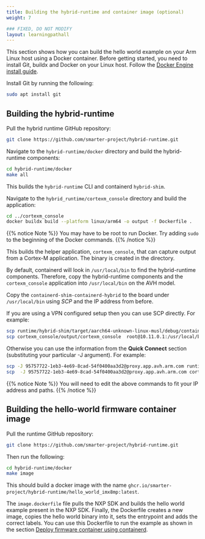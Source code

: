 ```yaml
---
title: Building the hybrid-runtime and container image (optional)
weight: 7

### FIXED, DO NOT MODIFY
layout: learningpathall
---
```

This section shows how you can build the hello world example on your Arm Linux host using a Docker container. Before getting started, you need to install Git, buildx and Docker on your Linux host. Follow the [Docker Engine install guide](/install-guides/docker/docker-engine/).

Install Git by running the following:
```bash
sudo apt install git
```

## Building the hybrid-runtime

Pull the hybrid runtime GitHub repository:
```bash
git clone https://github.com/smarter-project/hybrid-runtime.git
```
Navigate to the `hybrid-runtime/docker` directory and build the hybrid-runtime components:
```bash
cd hybrid-runtime/docker
make all
```
This builds the `hybrid-runtime` CLI and containerd `hybrid-shim`.

Navigate to the `hybrid_runtime/cortexm_console`  directory and build the application:
```bash
cd ../cortexm_console
docker buildx build --platform linux/arm64 -o output -f Dockerfile .
```

{{% notice Note %}}
You may have to be root to run Docker. Try adding `sudo` to the beginning of the Docker commands.
{{% /notice %}}

This builds the helper application, `cortexm_console`, that can capture output from a Cortex-M application. The binary is created in the directory.

By default, containerd will look in `/usr/local/bin` to find the hybrid-runtime components. Therefore, copy the hybrid-runtime components and the `cortexm_console` application into `/usr/local/bin` on the AVH model.

Copy the `containerd-shim-containerd-hybrid` to the board under `/usr/local/bin` using *SCP* and the IP address from before.

If you are using a VPN configured setup then you can use SCP directly. For example:
```bash
scp runtime/hybrid-shim/target/aarch64-unknown-linux-musl/debug/containerd-shim-containerd-hybrid root@10.11.0.1:/usr/local/bin/
scp cortexm_console/output/cortexm_console  root@10.11.0.1:/usr/local/bin/
```
Otherwise you can use the information from the **Quick Connect** section (substituting your particular -J argument). For example:
```bash
scp -J 95757722-1eb3-4e69-8cad-54f0400aa3d2@proxy.app.avh.arm.com runtime/hybrid-shim/target/aarch64-unknown-linux-musl/debug/containerd-shim-containerd-hybrid root@10.11.0.1:/usr/local/bin/
scp  -J 95757722-1eb3-4e69-8cad-54f0400aa3d2@proxy.app.avh.arm.com cortexm_console/output/cortexm_console  root@10.11.0.1:/usr/local/bin/
```

{{% notice Note %}}
You will need to edit the above commands to fit your IP address and paths.
{{% /notice %}}

## Building the hello-world firmware container image

Pull the runtime GitHub repository:
```bash
git clone https://github.com/smarter-project/hybrid-runtime.git
```
Then run the following:
```bash
cd hybrid-runtime/docker
make image
```
This should build a docker image with the name `ghcr.io/smarter-project/hybrid-runtime/hello_world_imx8mp:latest`.

The `image.dockerfile` file pulls the NXP SDK and builds the hello world example present in the NXP SDK. Finally, the Dockerfile creates a new image, copies the hello world binary into it, sets the entrypoint and adds the correct labels. You can use this Dockerfile to run the example as shown in the section [Deploy firmware container using containerd](../containerd/).
